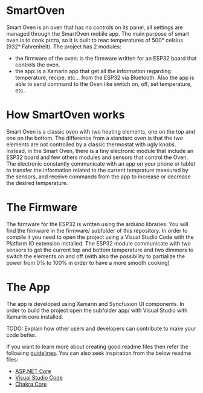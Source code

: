 # SmartOven

Smart Oven is an oven that has no controls on its panel, all settings are managed through the SmartOven mobile app. The main purpose of smart oven is to cook pizza, so it is built to reac temperatures of 500° celsius (932° Fahrenheit).
The project has 2 modules:

- the firmware of the oven: is the firmware written for an ESP32 board that controls the oven.
- the app: is a Xamarin app that get all the information regarding temperature, recipe, etc... from the ESP32 via Bluetooth. Also the app is able to send command to the Oven like switch on, off, set temperature, etc..

# How SmartOven works

Smart Oven is a classic oven with two heating elements, one on the top and one on the bottom. The difference from a standard oven is that the two elements are not controlled by a classic thermostat with ugly knobs. Instead, in the Smart Oven, there is a tiny electronic module that include an ESP32 board and few others modules and sensors that control the Oven. The electronic constantly communicate with an app on your phone or tablet to transfer the information related to the current temprature measured by the sensors, and receive commands from the app to increase or decrease the desired temperature.

# The Firmware

The firmware for the ESP32 is written using the arduino libraries. You will find the firmware in the firmware/ subfolder of this repository. In order to compile it you need to open the project using a Visual Studio Code with the Platform IO extension installed.
The ESP32 module communicate with two sensors to get the current top and bottom temperature and two dimmers to switch the elements on and off (with also the possibility to partialize the power from 0% to 100% in order to have a more smooth cooking)

# The App

The app is developed using Xamarin and Syncfusion UI components. In order to build the project open the subfolder app/ with Visual Studio with Xamarin core installed.

TODO: Explain how other users and developers can contribute to make your code better.

If you want to learn more about creating good readme files then refer the following [guidelines](https://docs.microsoft.com/en-us/azure/devops/repos/git/create-a-readme?view=azure-devops). You can also seek inspiration from the below readme files:

- [ASP.NET Core](https://github.com/aspnet/Home)
- [Visual Studio Code](https://github.com/Microsoft/vscode)
- [Chakra Core](https://github.com/Microsoft/ChakraCore)
